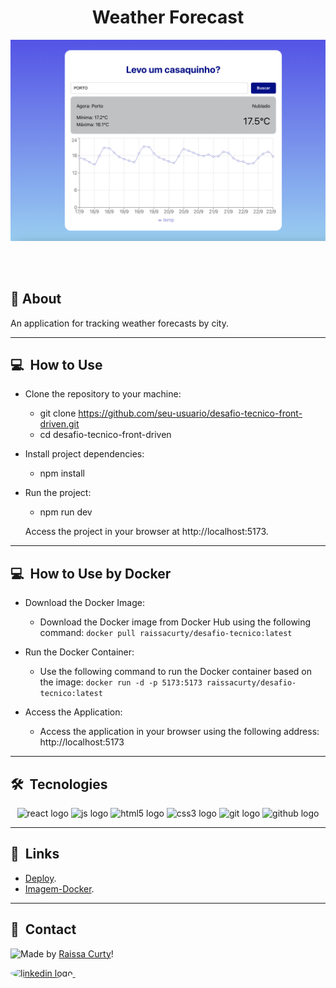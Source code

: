 <h1 align="center">Weather Forecast</h1>

![Imagem 1](./layout-projeto.png "Imagem 1")

<br></br>

 ## 📝 About
An application for tracking weather forecasts by city.

<hr/>

## 💻 &nbsp;How to Use

- Clone the repository to your machine:
    - git clone https://github.com/seu-usuario/desafio-tecnico-front-driven.git
    - cd desafio-tecnico-front-driven

- Install project dependencies:
    - npm install


- Run the project:
    - npm run dev

    Access the project in your browser at http://localhost:5173.
<hr/>

## 💻 &nbsp;How to Use by Docker
- Download the Docker Image:
     - Download the Docker image from Docker Hub using the following command: ``docker pull raissacurty/desafio-tecnico:latest``

- Run the Docker Container:
     - Use the following command to run the Docker container based on the image: ``docker run -d -p 5173:5173 raissacurty/desafio-tecnico:latest``

- Access the Application:
     - Access the application in your browser using the following address: http://localhost:5173
<hr/>

## 🛠 &nbsp;Tecnologies
<div align="center">
  <img src="https://cdn.jsdelivr.net/gh/devicons/devicon/icons/react/react-original.svg" height="40" width="52" alt="react logo"  />
  <img src="https://cdn.jsdelivr.net/gh/devicons/devicon/icons/javascript/javascript-original.svg" height="40" width="52" alt="js logo"  />
  <img src="https://cdn.jsdelivr.net/gh/devicons/devicon/icons/html5/html5-original.svg" height="40" width="52" alt="html5 logo"  />
  <img src="https://cdn.jsdelivr.net/gh/devicons/devicon/icons/css3/css3-original.svg" height="40" width="52" alt="css3 logo"  />     
  <img src="https://cdn.jsdelivr.net/gh/devicons/devicon/icons/git/git-original.svg" height="40" width="52" alt="git logo"  />
  <img src="https://cdn.jsdelivr.net/gh/devicons/devicon/icons/github/github-original.svg" height="40" width="52" alt="github logo" />                                   
</div>
<hr/>

## 🚀 &nbsp;Links

- [Deploy](https://desafio-tecnico-front-driven.vercel.app/).<br/>
- [Imagem-Docker](https://hub.docker.com/r/raissacurty/desafio-tecnico).<br/>

<hr/>

## 💬 &nbsp;Contact
<img align="left" src="https://avatars.githubusercontent.com/curtyraissa?size=100">

Made by [Raissa Curty](https://github.com/curtyraissa)!

<a href="https://www.linkedin.com/in/raissa-curty/" target="_blank">
    <img style="border-radius:50%;" src="https://raw.githubusercontent.com/maurodesouza/profile-readme-generator/master/src/assets/icons/social/linkedin/default.svg" width="52" height="40" alt="linkedin logo"  />
  </a>&nbsp;